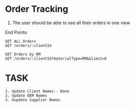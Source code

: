 # Order Tracking

1. The user should be able to see all their orders in one view

End Points:

    GET ALL Orders
    GET /orders/:clientId

    GET Orders by RM
    GET /orders/:clientId?materialType=RM&&limit=6


# TASK
    1. Update Client Names-- Done
    2. Update OEM Names
    3. Uupdate Supplier Names